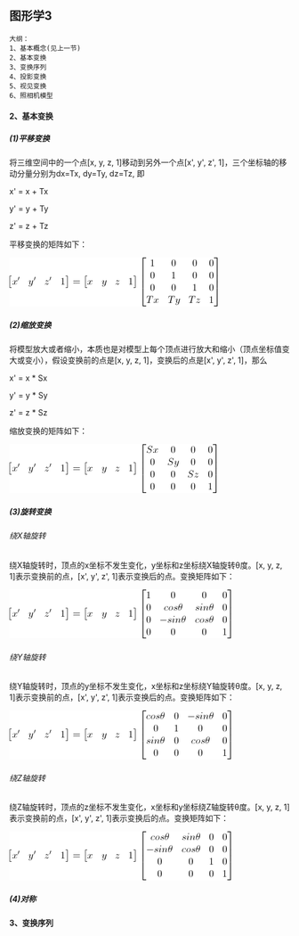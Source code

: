 ## **图形学3**

```
大纲：
1、基本概念(见上一节)
2、基本变换
3、变换序列
4、投影变换
5、视见变换
6、照相机模型
```

#### 2、基本变换

##### (1)平移变换

将三维空间中的一个点[x, y, z, 1]移动到另外一个点[x', y', z', 1]，三个坐标轴的移动分量分别为dx=Tx, dy=Ty, dz=Tz, 即

x' = x + Tx

y' = y + Ty

z' = z + Tz

平移变换的矩阵如下：

![img](https://github.com/Ricco51/helloworld/blob/master/%E5%9B%BE%E5%BD%A2%E5%AD%A6/%E5%9B%BE%E7%89%87/%E5%B9%B3%E7%A7%BB%E5%8F%98%E6%8D%A2.png?raw=true)

##### (2)缩放变换

将模型放大或者缩小，本质也是对模型上每个顶点进行放大和缩小（顶点坐标值变大或变小），假设变换前的点是[x, y, z, 1]，变换后的点是[x', y', z', 1]，那么

x' = x * Sx

y' = y * Sy

z' = z * Sz

缩放变换的矩阵如下：

![img](https://github.com/Ricco51/helloworld/blob/master/%E5%9B%BE%E5%BD%A2%E5%AD%A6/%E5%9B%BE%E7%89%87/%E7%BC%A9%E6%94%BE%E5%8F%98%E6%8D%A2.png?raw=true)

##### (3)旋转变换

###### 绕X轴旋转

绕X轴旋转时，顶点的x坐标不发生变化，y坐标和z坐标绕X轴旋转θ度。[x, y, z, 1]表示变换前的点，[x', y', z', 1]表示变换后的点。变换矩阵如下：

![img](https://github.com/Ricco51/helloworld/blob/master/%E5%9B%BE%E5%BD%A2%E5%AD%A6/%E5%9B%BE%E7%89%87/%E7%BB%95x%E8%BD%B4%E6%97%8B%E8%BD%AC.png?raw=true)

###### 绕Y轴旋转

绕Y轴旋转时，顶点的y坐标不发生变化，x坐标和z坐标绕Y轴旋转θ度。[x, y, z, 1]表示变换前的点，[x', y', z', 1]表示变换后的点。变换矩阵如下：

![img](https://github.com/Ricco51/helloworld/blob/master/%E5%9B%BE%E5%BD%A2%E5%AD%A6/%E5%9B%BE%E7%89%87/%E7%BB%95y%E8%BD%B4%E6%97%8B%E8%BD%AC.png?raw=true)

###### 绕Z轴旋转

绕Z轴旋转时，顶点的z坐标不发生变化，x坐标和y坐标绕Z轴旋转θ度。[x, y, z, 1]表示变换前的点，[x', y', z', 1]表示变换后的点。变换矩阵如下：

![img](https://github.com/Ricco51/helloworld/blob/master/%E5%9B%BE%E5%BD%A2%E5%AD%A6/%E5%9B%BE%E7%89%87/%E7%BB%95z%E8%BD%B4%E6%97%8B%E8%BD%AC.png?raw=true)

##### (4)对称

#### 3、变换序列


